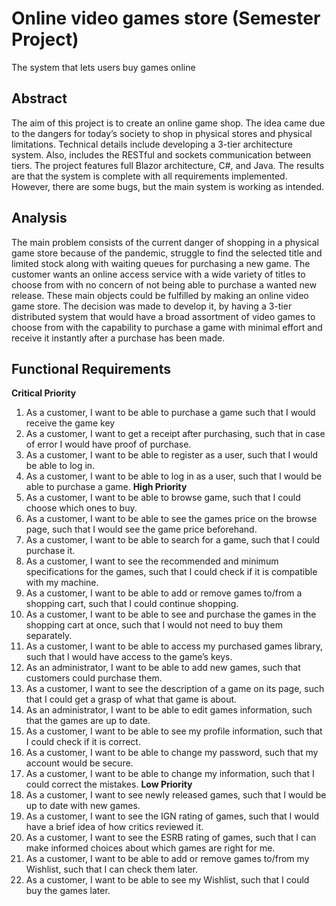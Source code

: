 # Online video games store (Semester Project)
The system that lets users buy games online

## Abstract
The aim of this project is to create an online game shop. The idea came due to the dangers for today’s society to shop in physical stores and physical limitations.
Technical details include developing a 3-tier architecture system. Also, includes the RESTful and sockets communication between tiers.
The project features full Blazor architecture, C#, and Java.
The results are that the system is complete with all requirements
implemented. However, there are some bugs, but the main system is working as intended. 

## Analysis
The main problem consists of the current danger of shopping in a physical game store
because of the pandemic, struggle to find the selected title and limited stock along with
waiting queues for purchasing a new game. The customer wants an online access
service with a wide variety of titles to choose from with no concern of not being able to
purchase a wanted new release. These main objects could be fulfilled by making an
online video game store. The decision was made to develop it, by having a 3-tier
distributed system that would have a broad assortment of video games to choose from
with the capability to purchase a game with minimal effort and receive it instantly after a
purchase has been made. 

## Functional Requirements
**Critical Priority**
1. As a customer, I want to be able to purchase a game such that I would receive
the game key
2. As a customer, I want to get a receipt after purchasing, such that in case of
error I would have proof of purchase. 
3. As a customer, I want to be able to register as a user, such that I would be able
to log in.
4. As a customer, I want to be able to log in as a user, such that I would be able to
purchase a game. 
**High Priority**
5. As a customer, I want to be able to browse game, such that I could choose
which ones to buy.
6. As a customer, I want to be able to see the games price on the browse page,
such that I would see the game price beforehand.
7. As a customer, I want to be able to search for a game, such that I could
purchase it.
8. As a customer, I want to see the recommended and minimum specifications for
the games, such that I could check if it is compatible with my machine.
9. As a customer, I want to be able to add or remove games to/from a shopping
cart, such that I could continue shopping.
10. As a customer, I want to be able to see and purchase the games in the
shopping cart at once, such that I would not need to buy them separately.
11. As a customer, I want to be able to access my purchased games library, such
that I would have access to the game’s keys.
12. As an administrator, I want to be able to add new games, such that customers
could purchase them.
13. As a customer, I want to see the description of a game on its page, such that I
could get a grasp of what that game is about.
14. As an administrator, I want to be able to edit games information, such that the
games are up to date.
15. As a customer, I want to be able to see my profile information, such that I could
check if it is correct.
16. As a customer, I want to be able to change my password, such that my account
would be secure.
17. As a customer, I want to be able to change my information, such that I could
correct the mistakes. 
**Low Priority**
18. As a customer, I want to see newly released games, such that I would be up to
date with new games.
19. As a customer, I want to see the IGN rating of games, such that I would have a
brief idea of how critics reviewed it.
20. As a customer, I want to see the ESRB rating of games, such that I can make
informed choices about which games are right for me.
21. As a customer, I want to be able to add or remove games to/from my Wishlist,
such that I can check them later.
22. As a customer, I want to be able to see my Wishlist, such that I could buy the
games later. 
